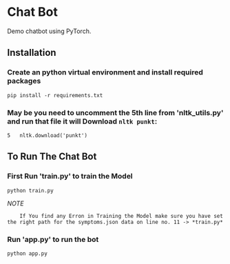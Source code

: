 # Chat Bot
Demo chatbot using PyTorch. 

## Installation

### Create an python virtual environment and install required packages
```console
pip install -r requirements.txt
```
### May be you need to uncomment the 5th line from 'nltk_utils.py' and run that file it will Download `nltk punkt`:
 ```console
5   nltk.download('punkt')
```

## To Run The Chat Bot

### First Run 'train.py' to train the Model 
```console
python train.py
```
*NOTE*
```console
    If You find any Erron in Training the Model make sure you have set the right path for the symptoms.json data on line no. 11 -> *train.py* 
```


### Run 'app.py' to run the bot
```console
python app.py
```
